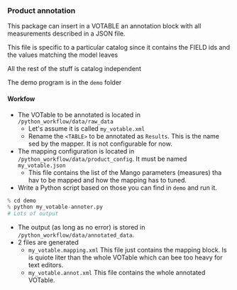 ### Product annotation

This package can insert in a VOTABLE an annotation block with all measurements described in a JSON file.

This file is specific to a particular catalog since it contains the FIELD ids and the values matching the model leaves

All the rest of the stuff is catalog independent

The demo program is in the `demo` folder

#### Workfow

- The VOTable to be annotated is located in  `/python_workflow/data/raw_data`
  - Let's assume it is called `my_votable.xml`
  - Rename the `<TABLE>` to be annotated as `Results`. This is the name sed by the mapper. It is not configurable for now.
- The mapping configuration is located in `/python_workflow/data/product_config`. It must be named `my_votable.json`
  - This file contains the list of the Mango parameters (measures) tha hav to be mapped and how the mapping has to tuned.
- Write a Python script based on those you can find in `demo` and run it.
```python
% cd demo
% python my_votable-annoter.py
# Lots of output
```
- The output (as long as no error) is stored in `/python_workflow/data/annotated_data`. 
- 2 files are generated
  - `my_votable.mapping.xml` This file just contains the mapping block. Is is quiote liter than the whole VOTable which can bee too heavy for text editors.
  - `my_votable.annot.xml` This file contains the whole annotated VOTable.

